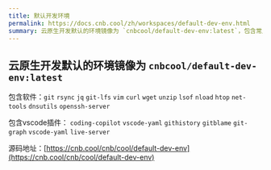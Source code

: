 ```yaml
---
title: 默认开发环境
permalink: https://docs.cnb.cool/zh/workspaces/default-dev-env.html
summary: 云原生开发默认的环境镜像为 `cnbcool/default-dev-env:latest`，包含常用软件和一系列 vsCode 插件。源码地址可在 [https://cnb.cool/cnb/cool/default-dev-env](https://cnb.cool/cnb/cool/default-dev-env) 查看 。
---
```


## 云原生开发默认的环境镜像为 `cnbcool/default-dev-env:latest`

包含软件：`git` `rsync` `jq` `git-lfs` `vim` `curl` `wget` `unzip` `lsof` `nload` `htop` `net-tools` `dnsutils` `openssh-server`

包含vscode插件： `coding-copilot` `vscode-yaml` `githistory` `gitblame` `git-graph` `vscode-yaml` `live-server`

源码地址：[https://cnb.cool/cnb/cool/default-dev-env](https://cnb.cool/cnb/cool/default-dev-env)
